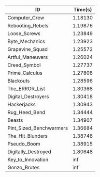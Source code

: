 |ID|Time(s)|
|-|-|
|Computer_Crew|1.18130|
|Rebooting_Rebels|1.19876|
|Loose_Screws|1.23849|
|Byte_Mechanics|1.23923|
|Grapevine_Squad|1.25572|
|Artful_Maneuvers|1.26024|
|Creed_Symbol|1.27737|
|Prime_Calculus|1.27808|
|Blackouts|1.28596|
|The_ERROR_List|1.30368|
|Digital_Destroyers|1.30418|
|Hackerjacks|1.30943|
|Rug_Heed_Bend|1.34444|
|Beasts|1.34907|
|Pint_Sized_Benchwarmers|1.36684|
|The_Hit_Blunders|1.38748|
|Pseudo_Boom|1.38915|
|Digitally_Destroyed|1.80648|
|Key_to_Innovation|inf|
|Gonzo_Brutes|inf|
